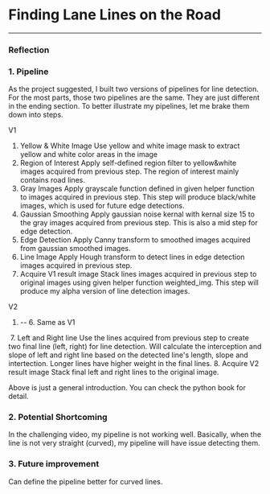 # **Finding Lane Lines on the Road** 

---

### Reflection

### 1. Pipeline

As the project suggested, I built two versions of pipelines for line detection. For the most parts, those two pipelines are the same. They are just different in the ending section. To better illustrate my pipelines, let me brake them down into steps.

V1
  1. Yellow & White Image 
      Use yellow and white image mask to extract yellow and white color areas in the image
  2. Region of Interest
      Apply self-defined region filter to yellow&white images acquired from previous step. The region of interest mainly contains road lines.
  3. Gray Images
      Apply grayscale function defined in given helper function to images acquired in previous step. This step will produce black/white images, which is used for future edge detections.
  4. Gaussian Smoothing
      Apply gaussian noise kernal with kernal size 15 to the gray images acquired from previous step. This is also a mid step for edge detection.
  5. Edge Detection
      Apply Canny transform to smoothed images acquired from gaussian smoothed images.
  6. Line Image
      Apply Hough transform to detect lines in edge detection images acquired in previous step.
  7. Acquire V1 result image
      Stack lines images acquired in previous step to original images using given helper function weighted_img. This step will produce my alpha version of line detection images.
      
V2 
  1.  --  6. Same as V1
      
  7. Left and Right line
      Use the lines acquired from previous step to create two final line (left, right) for line detection. Will calculate the interception and slope of left and right line based on the detected line's length, slope and intertection. Longer lines have higher weight in the final lines.
  8. Acquire V2 result image
      Stack final left and right lines to the original image.
      
 Above is just a general introduction. You can check the python book for detail.
 

### 2. Potential Shortcoming

  In the challenging video, my pipeline is not working well. Basically, when the line is not very straight (curved), my pipeline will have issue detecting them.


### 3. Future improvement

  Can define the pipeline better for curved lines.

